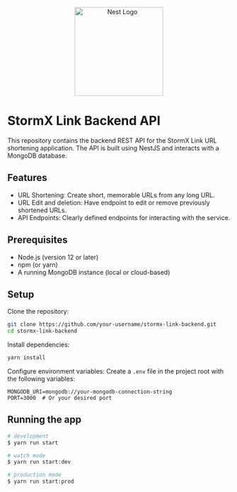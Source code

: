 <p align="center">
  <a href="http://nestjs.com/" target="blank"><img src="https://nestjs.com/img/logo-small.svg" width="200" alt="Nest Logo" /></a>
</p>

# StormX Link Backend API

This repository contains the backend REST API for the StormX Link URL shortening application. The API is built using NestJS and interacts with a MongoDB database.

## Features

- URL Shortening: Create short, memorable URLs from any long URL.
- URL Edit and deletion: Have endpoint to edit or remove previously shortened URLs.
- API Endpoints: Clearly defined endpoints for interacting with the service.

## Prerequisites
- Node.js (version 12 or later)
- npm (or yarn)
- A running MongoDB instance (local or cloud-based)

## Setup

Clone the repository:

```Bash
git clone https://github.com/your-username/stormx-link-backend.git
cd stormx-link-backend
```

Install dependencies:

```Bash
yarn install
```

Configure environment variables:
Create a `.env` file in the project root with the following variables:
```
MONGODB_URI=mongodb://your-mongodb-connection-string
PORT=3000  # Or your desired port
```

## Running the app

```bash
# development
$ yarn run start

# watch mode
$ yarn run start:dev

# production mode
$ yarn run start:prod
```

